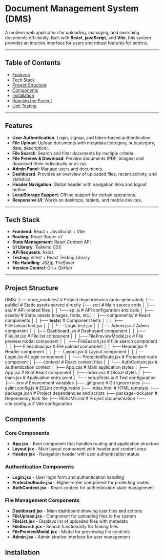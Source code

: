# Document Management System (DMS)

A modern web application for uploading, managing, and searching documents efficiently. Built with **React**, **javaScript**, and **Vite**, this system provides an intuitive interface for users and robust features for admins.

---

## Table of Contents

- [Features](#features)
- [Tech Stack](#tech-stack)
- [Project Structure](#project-structure)
- [Components](#components)
- [Installation](#installation)
- [Running the Project](#running-the-project)
- [Unit Testing](#unit-testing)

---

## Features

- **User Authentication**: Login, signup, and token-based authentication.
- **File Upload**: Upload documents with metadata (category, subcategory, date, description).
- **File Search**: Search and filter documents by multiple criteria.
- **File Preview & Download**: Preview documents (PDF, images) and download them individually or as zip.
- **Admin Panel**: Manage users and documents.
- **Dashboard**: Provides an overview of uploaded files, recent activity, and statistics.
- **Header Navigation**: Global header with navigation links and logout button.
- **LocalStorage Support**: Offline support for certain operations.
- **Responsive UI**: Works on desktops, tablets, and mobile devices.

---

## Tech Stack

- **Frontend**: React + JavaScript + Vite
- **Routing**: React Router v7
- **State Management**: React Context API
- **UI Library**: Tailwind CSS
- **API Requests**: Axios
- **Testing**: Vitest + React Testing Library
- **File Handling**: JSZip, FileSaver
- **Version Control**: Git + GitHub

---

## Project Structure

DMS/
├── node_modules/ # Project dependencies (auto-generated)
├── public/ # Static assets served directly
├── src/ # Main source code
│ ├── api/ # API-related files
│ │ └── api.js # API configuration and calls
│ ├── assets/ # Static assets (images, fonts, etc.)
│ ├── components/ # React components
│ │ ├── **tests**/ # Component tests
│ │ │ ├── FileUpload.test.jsx
│ │ │ └── Login.test.jsx
│ │ ├── Admin.jsx # Admin component
│ │ ├── Dashboard.jsx # Dashboard component
│ │ ├── FileList.jsx # File list component
│ │ ├── FilePreviewModal.jsx # File preview modal component
│ │ ├── FileSearch.jsx # File search component
│ │ ├── FileUpload.jsx # File upload component
│ │ ├── Header.jsx # Header component
│ │ ├── Layout.jsx # Layout component
│ │ ├── Login.jsx # Login component
│ │ └── ProtectedRoute.jsx # Protected route component
│ ├── context/ # React context files
│ │ └── AuthContext.jsx # Authentication context
│ ├── App.css # Main application styles
│ ├── App.jsx # Root React component
│ ├── index.css # Global styles
│ ├── main.jsx # Application entry point
│ └── setupTests.js # Test configuration
├── .env # Environment variables
├── .gitignore # Git ignore rules
├── eslint.config.js # ESLint configuration
├── index.html # HTML template
├── package.json # Project dependencies and scripts
├── package-lock.json # Dependency lock file
├── README.md # Project documentation
└── vite.config.js # Vite configuration

## Components

### Core Components

- **App.jsx** - Root component that handles routing and application structure
- **Layout.jsx** - Main layout component with header and content area
- **Header.jsx** - Navigation header with user authentication status

### Authentication Components

- **Login.jsx** - User login form and authentication handling
- **ProtectedRoute.jsx** - Higher-order component for protecting routes
- **AuthContext.jsx** - React context for authentication state management

### File Management Components

- **Dashboard.jsx** - Main dashboard showing user files and actions
- **FileUpload.jsx** - Component for uploading files to the system
- **FileList.jsx** - Displays list of uploaded files with metadata
- **FileSearch.jsx** - Search functionality for finding files
- **FilePreviewModal.jsx** - Modal for previewing file contents
- **Admin.jsx** - Administrative interface for user management

## Installation
